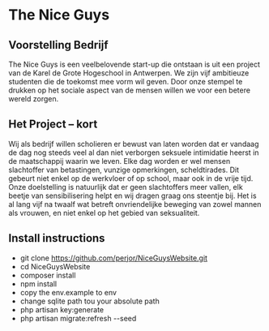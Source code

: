 # The Nice Guys
## Voorstelling Bedrijf 
The Nice Guys is een veelbelovende start-up die ontstaan is uit een project van de Karel de Grote Hogeschool in Antwerpen. We zijn vijf ambitieuze studenten die de toekomst mee vorm wil geven. Door onze stempel te drukken op het sociale aspect van de mensen willen we voor een betere wereld zorgen. 
## Het Project – kort 
Wij als bedrijf willen scholieren er bewust van laten worden dat er vandaag de dag nog steeds veel al dan niet verborgen seksuele intimidatie heerst in de maatschappij waarin we leven. Elke dag worden er wel mensen slachtoffer van betastingen, vunzige opmerkingen, scheldtirades. Dit gebeurt niet enkel op de werkvloer of op school, maar ook in de vrije tijd.
Onze doelstelling is natuurlijk dat er geen slachtoffers meer vallen, elk beetje van sensibilisering helpt en wij dragen graag ons steentje bij. Het is al lang vijf na twaalf wat betreft onvriendelijke beweging van zowel mannen als vrouwen, en niet enkel op het gebied van seksualiteit.

## Install instructions
- git clone https://github.com/perjor/NiceGuysWebsite.git
- cd NiceGuysWebsite
- composer install
- npm install
- copy the env.example to env
- change sqlite path tou your absolute path
- php artisan key:generate
- php artisan migrate:refresh --seed
